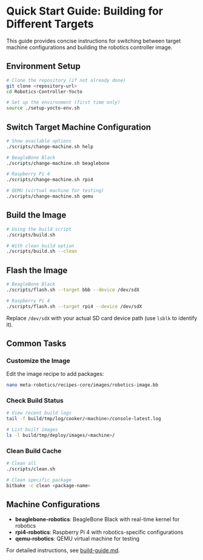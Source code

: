 # Quick Start Guide: Building for Different Targets

This guide provides concise instructions for switching between target machine configurations and building the robotics controller image.

## Environment Setup

```bash
# Clone the repository (if not already done)
git clone <repository-url>
cd Robotics-Controller-Yocto

# Set up the environment (first time only)
source ./setup-yocto-env.sh
```

## Switch Target Machine Configuration

```bash
# Show available options
./scripts/change-machine.sh help

# BeagleBone Black
./scripts/change-machine.sh beaglebone

# Raspberry Pi 4
./scripts/change-machine.sh rpi4

# QEMU (virtual machine for testing)
./scripts/change-machine.sh qemu
```

## Build the Image

```bash
# Using the build script
./scripts/build.sh

# With clean build option
./scripts/build.sh --clean
```

## Flash the Image

```bash
# BeagleBone Black
./scripts/flash.sh --target bbb --device /dev/sdX

# Raspberry Pi 4
./scripts/flash.sh --target rpi4 --device /dev/sdX
```
Replace `/dev/sdX` with your actual SD card device path (use `lsblk` to identify it).

## Common Tasks

### Customize the Image

Edit the image recipe to add packages:
```bash
nano meta-robotics/recipes-core/images/robotics-image.bb
```

### Check Build Status

```bash
# View recent build logs
tail -f build/tmp/log/cooker/<machine>/console-latest.log

# List built images
ls -l build/tmp/deploy/images/<machine>/
```

### Clean Build Cache

```bash
# Clean all
./scripts/clean.sh

# Clean specific package
bitbake -c clean <package-name>
```

## Machine Configurations

- **beaglebone-robotics**: BeagleBone Black with real-time kernel for robotics
- **rpi4-robotics**: Raspberry Pi 4 with robotics-specific configurations
- **qemu-robotics**: QEMU virtual machine for testing

For detailed instructions, see [build-guide.md](./build-guide.md).
